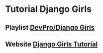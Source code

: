 # Tutorial Django Girls
## Playlist [DevPro/Django Girls](https://www.youtube.com/watch?v=9q-Zu2DlEUU&list=PLA05yVJtRWYSlQ5ZSI5N1wKRw_n-h42nt)    
## Website [Django Girls Tutorial](https://tutorial.djangogirls.org/en/)    
